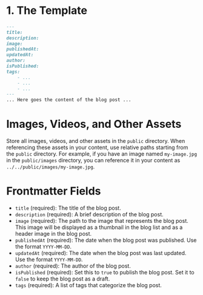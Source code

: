 
# 1. The Template

```markdown
---
title: 
description: 
image: 
publishedAt: 
updatedAt: 
author: 
isPublished: 
tags: 
    - ...   
    - ...
    - ...
---
... Here goes the content of the blog post ...
```

# Images, Videos, and Other Assets

Store all images, videos, and other assets in the `public` directory. When referencing these assets in your content, use relative paths starting from the `public` directory. For example, if you have an image named `my-image.jpg` in the `public/images` directory, you can reference it in your content as `../../public/images/my-image.jpg`.

# Frontmatter Fields

- `title` (required): The title of the blog post.
- `description` (required): A brief description of the blog post.
- `image` (required): The path to the image that represents the blog post. This image will be displayed as a thumbnail in the blog list and as a header image in the blog post.
- `publishedAt` (required): The date when the blog post was published. Use the format `YYYY-MM-DD`.
- `updatedAt` (required): The date when the blog post was last updated. Use the format `YYYY-MM-DD`.
- `author` (required): The author of the blog post.
- `isPublished` (required): Set this to `true` to publish the blog post. Set it to `false` to keep the blog post as a draft.
- `tags` (required): A list of tags that categorize the blog post.
